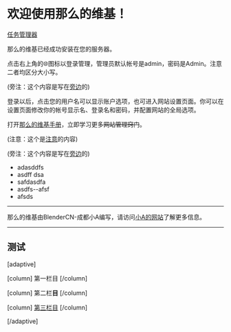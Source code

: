 # 欢迎使用那么的维基！

[任务管理器](tasks.md)

那么的维基已经成功安装在您的服务器。

点击右上角的🌐︎图标以登录管理，管理员默认帐号是admin，密码是Admin。注意二者均区分大小写。

(旁注：这个内容是写在[旁边](index.md)的)

登录以后，点击您的用户名可以显示账户选项，也可进入网站设置页面。你可以在设置页面修改你的帐号显示名、登录名和密码，并配置网站的全局选项。

打开[那么的维基手册](http://www.wellobserve.com/?page=MDWiki/index.md)，立即学习更多~~网站管理窍门~~。

(注意：这个是[注意](index.md)的内容)

(旁注：这个内容是写在[旁边](index.md)的)

- adasddfs
- asdff dsa
- safdasdfa 
- asdfs--afsf
- afsds

---------

那么的维基由BlenderCN-成都小A编写，请访问[小A的网站](http://www.wellobserve.com/)了解更多信息。

---------

## 测试

[adaptive]

[column]
第一栏目
[/column]

[column]
第二栏**目**
[/column]

[column]
[第三栏目](index.md)
[/column]

[/adaptive]



